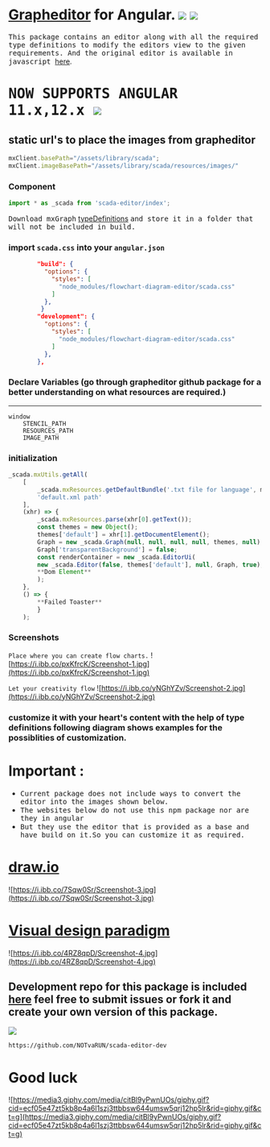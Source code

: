 # [Grapheditor](https://jgraph.github.io/mxgraph/javascript/examples/grapheditor/www/index.html) for Angular. <img src="https://badges.aleen42.com/src/javascript.svg"/> <img src="https://badges.aleen42.com/src/typescript.svg"/> 




<samp>This package contains an editor along with all the required type definitions to modify the editors view to the given requirements.
And the original editor is available in javascript </samp> 
[here](https://github.com/jgraph/mxgraph).



<h1><samp>NOW SUPPORTS ANGULAR 11.x,12.x  </samp> <img src="https://img.icons8.com/emoji/96/000000/party-popper.png"/>
</h1>



## static url's to place the images from grapheditor
```ts
mxClient.basePath="/assets/library/scada";
mxClient.imageBasePath="/assets/library/scada/resources/images/"
```
###  Component 
```ts
import * as _scada from 'scada-editor/index';
```
<samp>Download mxGraph</samp>
[typeDefinitions](https://www.npmjs.com/package/mxgraph-type-definitions)
<samp>and store it in a folder that will not be included in build.</samp>

### import `scada.css` into your `angular.json`

```json
        "build": {
          "options": {
            "styles": [
              "node_modules/flowchart-diagram-editor/scada.css"
            ]
          },
         }
        "development": {
          "options": {
            "styles": [
              "node_modules/flowchart-diagram-editor/scada.css"
            ]
          },
        },
```

### Declare Variables (go through grapheditor github package for a better understanding on what resources are required.)
---
```
window
    STENCIL_PATH
    RESOURCES_PATH
    IMAGE_PATH
```

### initialization
```ts
_scada.mxUtils.getAll(
    [
        _scada.mxResources.getDefaultBundle('.txt file for language', mxLanguage),
        'default.xml path'
    ],
    (xhr) => {
        _scada.mxResources.parse(xhr[0].getText());
        const themes = new Object();
        themes['default'] = xhr[1].getDocumentElement();
        Graph = new _scada.Graph(null, null, null, null, themes, null);
        Graph['transparentBackground'] = false;
        const renderContainer = new _scada.EditorUi(
        new _scada.Editor(false, themes['default'], null, Graph, true),
        **Dom Element**
        );
    },
    () => {
        **Failed Toaster**
        }
    );
```

### Screenshots

```Place where you can create flow charts.```
![https://i.ibb.co/pxKfrcK/Screenshot-1.jpg](https://i.ibb.co/pxKfrcK/Screenshot-1.jpg)


```Let your creativity flow```
![https://i.ibb.co/yNGhYZv/Screenshot-2.jpg](https://i.ibb.co/yNGhYZv/Screenshot-2.jpg)

### customize it with your heart's content with the help of type definitions following diagram shows **examples** for the possiblities of customization.

# Important :
<ul>
  <li> <samp>Current package does not include ways to convert the editor into the images shown below.</samp> </li>
  <li> <samp> The websites below do not use this npm package nor are they in angular</samp> </li>
  <li> <samp>But they use the editor that is provided as a base and have build on it.So you can customize it as required.</samp></li>
</ul>

#  [draw.io](https://app.diagrams.net/)
![https://i.ibb.co/7Sqw0Sr/Screenshot-3.jpg](https://i.ibb.co/7Sqw0Sr/Screenshot-3.jpg)

#  [Visual design paradigm](https://online.visual-paradigm.com/)
![https://i.ibb.co/4RZ8qpD/Screenshot-4.jpg](https://i.ibb.co/4RZ8qpD/Screenshot-4.jpg)

## Development repo for this package is included [here](https://github.com/NOTvaRUN/scada-editor-dev) feel free to submit issues or fork it and create your own version of this package.

<img src="https://badges.aleen42.com/src/github.svg"/>

`https://github.com/NOTvaRUN/scada-editor-dev`

# Good luck

![https://media3.giphy.com/media/citBl9yPwnUOs/giphy.gif?cid=ecf05e47zt5kb8p4a6l1szj3ttbbsw644umsw5qrj12hp5lr&rid=giphy.gif&ct=g](https://media3.giphy.com/media/citBl9yPwnUOs/giphy.gif?cid=ecf05e47zt5kb8p4a6l1szj3ttbbsw644umsw5qrj12hp5lr&rid=giphy.gif&ct=g)
